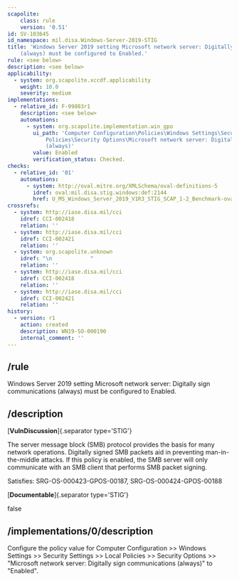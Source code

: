 ```yaml
---
scapolite:
    class: rule
    version: '0.51'
id: SV-103645
id_namespace: mil.disa.Windows-Server-2019-STIG
title: 'Windows Server 2019 setting Microsoft network server: Digitally sign communications
    (always) must be configured to Enabled.'
rule: <see below>
description: <see below>
applicability:
  - system: org.scapolite.xccdf.applicability
    weight: 10.0
    severity: medium
implementations:
  - relative_id: F-99803r1
    description: <see below>
    automations:
      - system: org.scapolite.implementation.win_gpo
        ui_path: 'Computer Configuration\Policies\Windows Settings\Security Settings\Local
            Policies\Security Options\Microsoft network server: Digitally sign communications
            (always)'
        value: Enabled
        verification_status: Checked.
checks:
  - relative_id: '01'
    automations:
      - system: http://oval.mitre.org/XMLSchema/oval-definitions-5
        idref: oval:mil.disa.stig.windows:def:2144
        href: U_MS_Windows_Server_2019_V1R3_STIG_SCAP_1-2_Benchmark-oval.xml
crossrefs:
  - system: http://iase.disa.mil/cci
    idref: CCI-002418
    relation: ''
  - system: http://iase.disa.mil/cci
    idref: CCI-002421
    relation: ''
  - system: org.scapolite.unknown
    idref: "\n            "
    relation: ''
  - system: http://iase.disa.mil/cci
    idref: CCI-002418
    relation: ''
  - system: http://iase.disa.mil/cci
    idref: CCI-002421
    relation: ''
history:
  - version: r1
    action: created
    description: WN19-SO-000190
    internal_comment: ''
---
```



## /rule

Windows Server 2019 setting Microsoft network server: Digitally sign communications (always) must be configured to Enabled.

## /description

[**VulnDiscussion**]{.separator type='STIG'}

The server message block (SMB) protocol provides the basis for many network operations. Digitally signed SMB packets aid in preventing man-in-the-middle attacks. If this policy is enabled, the SMB server will only communicate with an SMB client that performs SMB packet signing.

Satisfies: SRG-OS-000423-GPOS-00187, SRG-OS-000424-GPOS-00188

[**Documentable**]{.separator type='STIG'}

false

## /implementations/0/description

Configure the policy value for Computer Configuration >> Windows Settings >> Security Settings >> Local Policies >> Security Options >> "Microsoft network server: Digitally sign communications (always)" to "Enabled".
